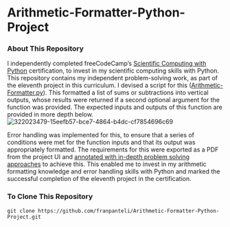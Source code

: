 # Arithmetic-Formatter-Python-Project
### About This Repository
I independently completed freeCodeCamp’s [Scientific Computing with Python](https://www.freecodecamp.org/learn/scientific-computing-with-python/) certification, to invest in my scientific computing skills with Python. This repository contains my independent problem-solving work, as part of the eleventh project in this curriculum. I devised a script for this ([Arithmetic-Formatter.py](https://github.com/franpanteli/Arithmetic-Formatter-Python-Project/blob/main/Arithmetic-Formatter.py)). This formatted a list of sums or subtractions into vertical outputs, whose results were returned if a second optional argument for the function was provided. The expected inputs and outputs of this function are provided in more depth below.  
![322023479-15eefb57-bce7-4864-b4dc-cf7854696c69](https://github.com/franpanteli/Arithmetic-Formatter-Python-Project/assets/131474705/5260ae62-03f4-410b-a91c-af2b283c48ce)

Error handling was implemented for this, to ensure that a series of conditions were met for the function inputs and that its output was appropriately formatted. The requirements for this were exported as a PDF from the project UI and [annotated with in-depth problem solving approaches](https://github.com/franpanteli/Arithmetic-Formatter-Python-Project/blob/main/Task%20Challenge%20Notes.pdf) to achieve this. This enabled me to invest in my arithmetic formatting knowledge and error handling skills with Python and marked the successful completion of the eleventh project in the certification.

### To Clone This Repository
```
git clone https://github.com/franpanteli/Arithmetic-Formatter-Python-Project.git 
```
